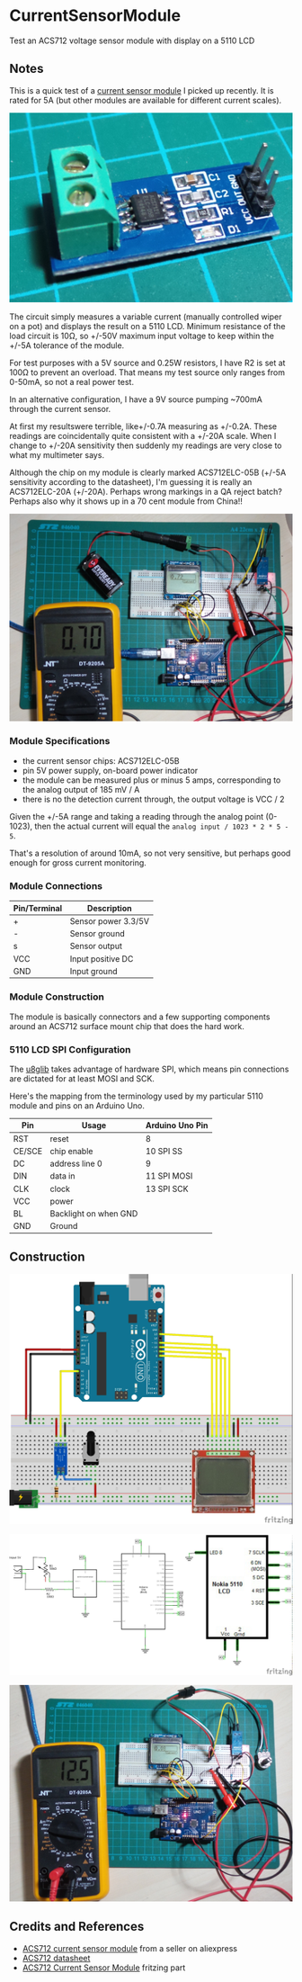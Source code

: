 # CurrentSensorModule

Test an ACS712 voltage sensor module with display on a 5110 LCD

## Notes

This is a quick test of a
[current sensor module](http://www.aliexpress.com/item/NEW-5A-Hall-Current-Sensor-Module-ACS712-model-5A-In-stock-high-quality/1778579838.html)
I picked up recently. It is rated for 5A (but other modules are available for different current scales).

![Module](./assets/module.jpg?raw=true)

The circuit simply measures a variable current (manually controlled wiper on a pot) and displays the result on a 5110 LCD.
Minimum resistance of the load circuit is 10Ω, so +/-50V maximum input voltage to keep within the +/-5A tolerance of the module.

For test purposes with a 5V source and 0.25W resistors, I have R2 is set at 100Ω to prevent an overload.
That means my test source only ranges from 0-50mA, so not a real power test.

In an alternative configuration, I have a 9V source pumping ~700mA through the current sensor.

At first my resultswere terrible, like+/-0.7A measuring as +/-0.2A.
These readings are coincidentally quite consistent with a +/-20A scale.
When I change to +/-20A sensitivity then suddenly my readings are very close to what my multimeter says.

Although the chip on my module is clearly marked ACS712ELC-05B (+/-5A sensitivity according to the datasheet),
I'm guessing it is really an ACS712ELC-20A (+/-20A).
Perhaps wrong markings in a QA reject batch?
Perhaps also why it shows up in a 70 cent module from China!!

![The Build 700mA](./assets/CurrentSensorModule_build_700mA.jpg?raw=true)

### Module Specifications

* the current sensor chips: ACS712ELC-05B
* pin 5V power supply, on-board power indicator
* the module can be measured plus or minus 5 amps, corresponding to the analog output of 185 mV / A
* there is no the detection current through, the output voltage is VCC / 2

Given the +/-5A range and taking a reading through the analog point (0-1023), then the
actual current will equal the `analog input / 1023 * 2 * 5 - 5`.

That's a resolution of around 10mA, so not very sensitive, but perhaps good enough for gross current monitoring.

### Module Connections

| Pin/Terminal | Description         |
|--------------|---------------------|
| +            | Sensor power 3.3/5V |
| -            | Sensor ground       |
| s            | Sensor output       |
| VCC          | Input positive DC   |
| GND          | Input ground        |

### Module Construction

The module is basically connectors and a few supporting components around an ACS712 surface mount chip that does the hard work.

### 5110 LCD SPI Configuration

The [u8glib](https://github.com/olikraus/u8glib) takes advantage of hardware SPI, which means
pin connections are dictated for at least MOSI and SCK.

Here's the mapping from the terminology used by my particular 5110 module and pins on an Arduino Uno.

| Pin    | Usage                 | Arduino Uno Pin |
|--------|-----------------------|-----------------|
| RST    | reset                 | 8               |
| CE/SCE | chip enable           | 10 SPI SS       |
| DC     | address line 0        | 9               |
| DIN    | data in               | 11 SPI MOSI     |
| CLK    | clock                 | 13 SPI SCK      |
| VCC    | power                 |                 |
| BL     | Backlight on when GND |                 |
| GND    | Ground                |                 |

## Construction

![Breadboard](./assets/CurrentSensorModule_bb.jpg?raw=true)

![The Schematic](./assets/CurrentSensorModule_schematic.jpg?raw=true)

![The Build](./assets/CurrentSensorModule_build.jpg?raw=true)

## Credits and References
* [ACS712 current sensor module](http://www.aliexpress.com/item/NEW-5A-Hall-Current-Sensor-Module-ACS712-model-5A-In-stock-high-quality/1778579838.html) from a seller on aliexpress
* [ACS712 datasheet](https://www.sparkfun.com/datasheets/BreakoutBoards/0712.pdf)
* [ACS712 Current Sensor Module](../../FritzingParts/ACS712CurrentSensorModule) fritzing part
